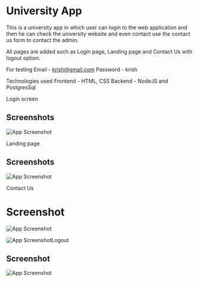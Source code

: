 # University App

This is a university app in which user can login to the web application and then he can check the university website and even contact use the contact us form to contact the admin.

All pages are added such as Login page, Landing page and Contact Us with logout option.

For testing
Email - krish@gmail.com
Password - krish

Technologies used
Frontend - HTML, CSS
Backend - NodeJS and PostgresSql

Login screen


## Screenshots

![App Screenshot](https://firebasestorage.googleapis.com/v0/b/technoexamportal.appspot.com/o/assets%2Fimages%2FScreenshot%20(103).png?alt=media&token=4d5b0714-4fb2-4407-921e-d75c745c89b8)




Landing page

## Screenshots

![App Screenshot](https://firebasestorage.googleapis.com/v0/b/technoexamportal.appspot.com/o/assets%2Fimages%2FScreenshot%20(104).png?alt=media&token=cf40bd1b-f7ea-4a66-bd43-6e50da9d407a)

Contact Us

# Screenshot

![App Screenshot](https://firebasestorage.googleapis.com/v0/b/technoexamportal.appspot.com/o/assets%2Fimages%2FScreenshot%20(106).png?alt=media&token=e680e943-b9b1-432d-bb4e-fff755046223)

![App Screenshot](https://firebasestorage.googleapis.com/v0/b/technoexamportal.appspot.com/o/assets%2Fimages%2FScreenshot%20(107).png?alt=media&token=191b6ab7-7c17-455a-9d7f-2a5674a84b00)Logout

## Screenshot

![App Screenshot](https://firebasestorage.googleapis.com/v0/b/technoexamportal.appspot.com/o/assets%2Fimages%2FScreenshot%20(105).png?alt=media&token=5826f370-e3bb-4743-b058-7e7c9990050e)
